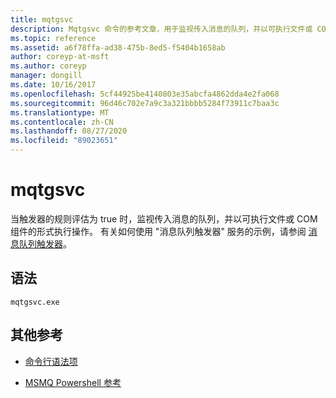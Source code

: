 ```yaml
---
title: mqtgsvc
description: Mqtgsvc 命令的参考文章，用于监视传入消息的队列，并以可执行文件或 COM 组件的形式执行操作（当触发器的规则评估为 true 时）。
ms.topic: reference
ms.assetid: a6f78ffa-ad38-475b-8ed5-f5404b1658ab
author: coreyp-at-msft
ms.author: coreyp
manager: dongill
ms.date: 10/16/2017
ms.openlocfilehash: 5cf44925be4140803e35abcfa4862dda4e2fa068
ms.sourcegitcommit: 96d46c702e7a9c3a321bbbb5284f73911c7baa3c
ms.translationtype: MT
ms.contentlocale: zh-CN
ms.lasthandoff: 08/27/2020
ms.locfileid: "89023651"
---
```

# <a name="mqtgsvc"></a>mqtgsvc

当触发器的规则评估为 true 时，监视传入消息的队列，并以可执行文件或 COM 组件的形式执行操作。 有关如何使用 "消息队列触发器" 服务的示例，请参阅 [消息队列触发器](/previous-versions/windows/desktop/legacy/ms703197(v=vs.85))。

## <a name="syntax"></a>语法

```
mqtgsvc.exe
```

## <a name="additional-references"></a>其他参考

- [命令行语法项](command-line-syntax-key.md)

- [MSMQ Powershell 参考](/powershell/module/msmq/?view=win10-ps)

